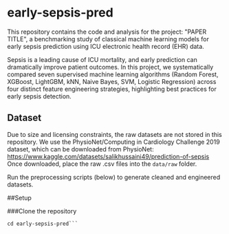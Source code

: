 # early-sepsis-pred
This repository contains the code and analysis for the project:
"PAPER TITLE", a benchmarking study of classical machine learning models for early sepsis prediction using ICU electronic health record (EHR) data.

Sepsis is a leading cause of ICU mortality, and early prediction can dramatically improve patient outcomes. In this project, we systematically compared seven supervised machine learning algorithms (Random Forest, XGBoost, LightGBM, kNN, Naive Bayes, SVM, Logistic Regression) across four distinct feature engineering strategies, highlighting best practices for early sepsis detection.

## Dataset
Due to size and licensing constraints, the raw datasets are not stored in this repository. We use the PhysioNet/Computing in Cardiology Challenge 2019 dataset, which can be downloaded from PhysioNet: https://www.kaggle.com/datasets/salikhussaini49/prediction-of-sepsis
Once downloaded, place the raw .csv files into the `data/raw` folder.

Run the preprocessing scripts (below) to generate cleaned and engineered datasets.

##Setup

###Clone the repository
```git clone https://github.com/<your-username>/early-sepsis-pred.git
cd early-sepsis-pred```
